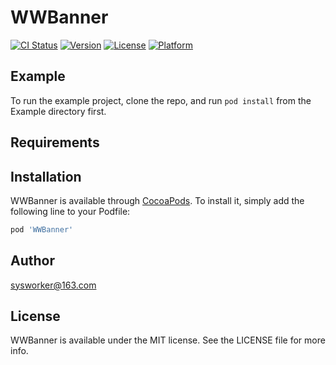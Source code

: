 # WWBanner

[![CI Status](https://img.shields.io/travis/sysworker@163.com/WWBanner.svg?style=flat)](https://travis-ci.org/sysworker@163.com/WWBanner)
[![Version](https://img.shields.io/cocoapods/v/WWBanner.svg?style=flat)](https://cocoapods.org/pods/WWBanner)
[![License](https://img.shields.io/cocoapods/l/WWBanner.svg?style=flat)](https://cocoapods.org/pods/WWBanner)
[![Platform](https://img.shields.io/cocoapods/p/WWBanner.svg?style=flat)](https://cocoapods.org/pods/WWBanner)

## Example

To run the example project, clone the repo, and run `pod install` from the Example directory first.

## Requirements

## Installation

WWBanner is available through [CocoaPods](https://cocoapods.org). To install
it, simply add the following line to your Podfile:

```ruby
pod 'WWBanner'
```

## Author

sysworker@163.com

## License

WWBanner is available under the MIT license. See the LICENSE file for more info.

